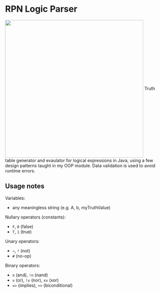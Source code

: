 # RPN Logic Parser
<img align="center" width="450" src="https://user-images.githubusercontent.com/45922387/163029385-d58cb206-4406-464a-9514-f2313a2c6b32.png">
Truth table generator and evaulator for logical expressions in Java, using a few design patterns taught in my OOP module.
Data validation is used to avoid runtime errors.

## Usage notes 
Variables:
- any meaningless string (e.g. A, b, myTruthValue)

Nullary operators (constants):
- ``F``, ``0`` (false)
- ``T``, ``1`` (true)

Unary operators:
- ``¬``, ``!`` (not)
- ``#`` (no-op)

Binary operators:
- ``n`` (and), ``!n`` (nand)
- ``v`` (or), ``!v`` (nor), ``xv`` (xor)
- ``=>`` (implies), ``<>`` (biconditional)
